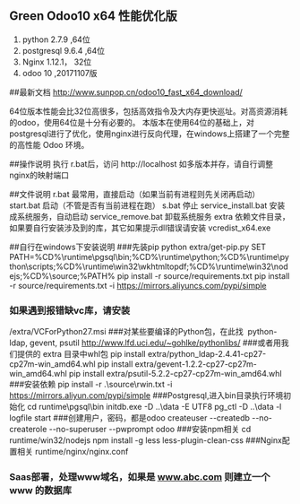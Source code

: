 Green Odoo10 x64 性能优化版
----
1. python 2.7.9 ,64位
2. postgresql 9.6.4 ,64位
3. Nginx 1.12.1， 32位
4. odoo 10 ,20171107版

##最新文档
http://www.sunpop.cn/odoo10_fast_x64_download/

64位版本性能会比32位高很多，包括高效指令及大内存更快巡址。对高资源消耗的odoo，使用64位是十分有必要的。
本版本在使用64位的基础上，对postgresql进行了优化，使用nginx进行反向代理，在windows上搭建了一个完整的高性能 Odoo 环境。

##操作说明
执行 r.bat后，访问
http://localhost
如多版本并存，请自行调整nginx的映射端口

##文件说明
r.bat   最常用，直接启动（如果当前有进程则先关闭再启动）
start.bat 启动（不管是否有当前进程在跑）
s.bat 停止
service_install.bat 安装成系统服务，自动启动
service_remove.bat 卸载系统服务
extra 依赖文件目录，如果要自行安装涉及到的库，其它如果提示dll错误请安装 vcredist_x64.exe

##自行在windows下安装说明
###先装pip
python extra/get-pip.py
SET PATH=%CD%\runtime\pgsql\bin;%CD%\runtime\python;%CD%\runtime\python\scripts;%CD%\runtime\win32\wkhtmltopdf;%CD%\runtime\win32\nodejs;%CD%\source;%PATH%
pip install -r source/requirements.txt
pip install -r source/requirements.txt -i https://mirrors.aliyuncs.com/pypi/simple

### 如果遇到报错缺vc库，请安装
/extra/VCForPython27.msi
###对某些要编译的Python包，在此找  python-ldap, gevent, psutil
http://www.lfd.uci.edu/~gohlke/pythonlibs/
###或者用我们提供的 extra 目录中whl包
pip install extra/python_ldap-2.4.41-cp27-cp27m-win_amd64.whl
pip install extra/gevent-1.2.2-cp27-cp27m-win_amd64.whl
pip install extra/psutil-5.2.2-cp27-cp27m-win_amd64.whl
###安装依赖
pip install -r .\source\rwin.txt  -i https://mirrors.aliyun.com/pypi/simple
###Postgresql,进入bin目录执行环境初始化
cd runtime\pgsql\bin
initdb.exe -D ..\data -E UTF8
pg_ctl -D ..\data -l logfile start
###创建用户，密码，都是odoo
createuser --createdb --no-createrole --no-superuser --pwprompt odoo
###安装npm相关
cd runtime/win32/nodejs
npm install -g less less-plugin-clean-css
###Nginx配置相关
runtime/nginx/nginx.conf
### Saas部署，处理www域名，如果是 www.abc.com 则建立一个 www 的数据库